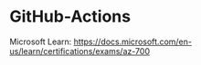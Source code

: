 # GitHub-Actions

Microsoft Learn: https://docs.microsoft.com/en-us/learn/certifications/exams/az-700
